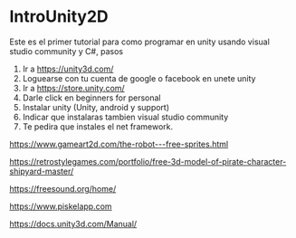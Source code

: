 # IntroUnity2D

Este es el primer tutorial para como programar en unity usando visual studio community y C#, pasos

1. Ir a https://unity3d.com/
2. Loguearse con tu cuenta de google o facebook en unete unity
3. Ir a https://store.unity.com/
4. Darle click en beginners for personal
5. Instalar unity (Unity, android y support)
6. Indicar que instalaras tambien visual studio community
7. Te pedira que instales el net framework.

https://www.gameart2d.com/the-robot---free-sprites.html

https://retrostylegames.com/portfolio/free-3d-model-of-pirate-character-shipyard-master/

https://freesound.org/home/

https://www.piskelapp.com

https://docs.unity3d.com/Manual/
